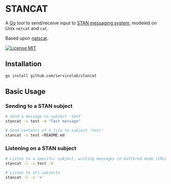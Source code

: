 # STANCAT

A [Go](http://golang.org) tool to send/receive input to [STAN messaging system](https://docs.nats.io/nats-streaming-concepts/intro), modeled on Unix `netcat` and `cat`.

Based upon [natscat](https://github.com/shogsbro/natscat).

[![License MIT](https://img.shields.io/badge/License-MIT-blue.svg)](http://opensource.org/licenses/MIT)

## Installation
```bash
go install github.com/servicelab/stancat
```

## Basic Usage

### Sending to a STAN subject
```bash
# Send a message to subject 'test'
stancat -s test -m "Test message"

# Send contents of a file to subject 'test'
stancat -s test <README.md
```

### Listening on a STAN subject
```bash
# Listen to a specific subject, writing messages in buffered mode (CRLF appended)
stancat -l -s test -b

# Listen to all subjects
stancat -l -s '>'
```
